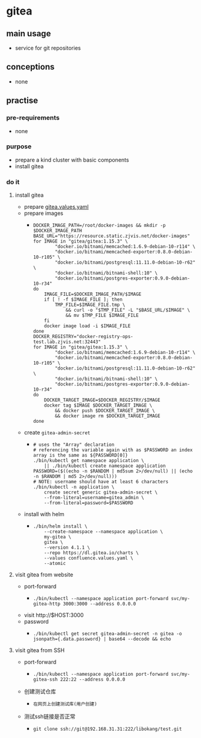 # gitea

## main usage

* service for git repositories

## conceptions

* none

## practise

### pre-requirements

* none

### purpose

* prepare a kind cluster with basic components
* install gitea

### do it
1. install gitea
    * prepare [gitea.values.yaml](gitea/gitea.values.yaml.md)
    * prepare images
        + ```shell
          DOCKER_IMAGE_PATH=/root/docker-images && mkdir -p $DOCKER_IMAGE_PATH
          BASE_URL="https://resource.static.zjvis.net/docker-images"
          for IMAGE in "gitea/gitea:1.15.3" \
                  "docker.io/bitnami/memcached:1.6.9-debian-10-r114" \
                  "docker.io/bitnami/memcached-exporter:0.8.0-debian-10-r105" \
                  "docker.io/bitnami/postgresql:11.11.0-debian-10-r62" \
                  "docker.io/bitnami/bitnami-shell:10" \
                  "docker.io/bitnami/postgres-exporter:0.9.0-debian-10-r34"
          do
              IMAGE_FILE=$DOCKER_IMAGE_PATH/$IMAGE
              if [ ! -f $IMAGE_FILE ]; then
                  TMP_FILE=$IMAGE_FILE.tmp \
                      && curl -o "$TMP_FILE" -L "$BASE_URL/$IMAGE" \
                      && mv $TMP_FILE $IMAGE_FILE
              fi
              docker image load -i $IMAGE_FILE
          done
          DOCKER_REGISTRY="docker-registry-ops-test.lab.zjvis.net:32443"
          for IMAGE in "gitea/gitea:1.15.3" \
                  "docker.io/bitnami/memcached:1.6.9-debian-10-r114" \
                  "docker.io/bitnami/memcached-exporter:0.8.0-debian-10-r105" \
                  "docker.io/bitnami/postgresql:11.11.0-debian-10-r62" \
                  "docker.io/bitnami/bitnami-shell:10" \
                  "docker.io/bitnami/postgres-exporter:0.9.0-debian-10-r34"
          do
              DOCKER_TARGET_IMAGE=$DOCKER_REGISTRY/$IMAGE
              docker tag $IMAGE $DOCKER_TARGET_IMAGE \
                  && docker push $DOCKER_TARGET_IMAGE \
                  && docker image rm $DOCKER_TARGET_IMAGE
          done
          ```
    * create `gitea-admin-secret`
        + ```shell
          # uses the "Array" declaration
          # referencing the variable again with as $PASSWORD an index array is the same as ${PASSWORD[0]}
          ./bin/kubectl get namespace application \
              || ./bin/kubectl create namespace application
          PASSWORD=($((echo -n $RANDOM | md5sum 2>/dev/null) || (echo -n $RANDOM | md5 2>/dev/null)))
          # NOTE: username should have at least 6 characters
          ./bin/kubectl -n application \
              create secret generic gitea-admin-secret \
              --from-literal=username=gitea_admin \
              --from-literal=password=$PASSWORD
          ```
    * install with helm
        + ```shell
          ./bin/helm install \
              --create-namespace --namespace application \
              my-gitea \
              gitea \
              --version 4.1.1 \
              --repo https://dl.gitea.io/charts \
              --values confluence.values.yaml \
              --atomic
          ```

5. visit gitea from website
    * port-forward
        + ```shell
          ./bin/kubectl --namespace application port-forward svc/my-gitea-http 3000:3000 --address 0.0.0.0
          ```
    * visit http://$HOST:3000
    * password
        + ```shell
          ./bin/kubectl get secret gitea-admin-secret -n gitea -o jsonpath={.data.password} | base64 --decode && echo
          ```

6. visit gitea from SSH

    * port-forward

        + ```shell
          ./bin/kubectl --namespace application port-forward svc/my-gitea-ssh 222:22 --address 0.0.0.0
          ```

    * 创建测试仓库

        * ```tex
          在网页上创建测试库(用户创建)
          ```

    + 测试ssh链接是否正常

        * ```shell
          git clone ssh://git@192.168.31.31:222/libokang/test.git
          ```
